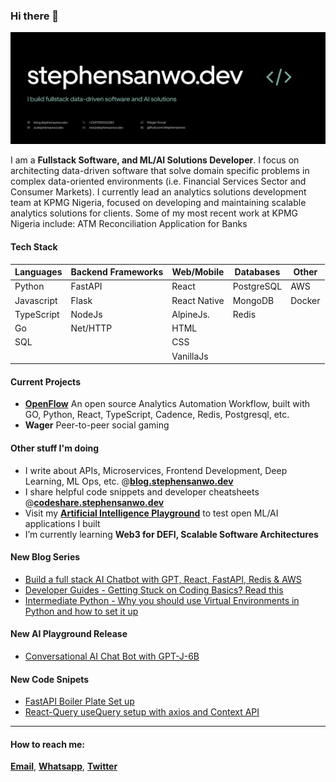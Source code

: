 ### Hi there 👋

![Banner Image](https://github.com/stephensanwo/stephensanwo/blob/main/images/banner.svg)

I am a **Fullstack Software, and ML/AI Solutions Developer**. I focus on architecting data-driven software that solve domain specific problems in complex data-oriented environments (i.e. Financial Services Sector and Consumer Markets). I currently lead an analytics solutions development team at KPMG Nigeria, focused on developing and maintaining scalable analytics solutions for clients. Some of my most recent work at KPMG Nigeria include: ATM Reconciliation Application for Banks 

#### Tech Stack

| Languages   | Backend Frameworks | Web/Mobile          | Databases           | Other               |
| ----------- | ------------------ | ------------------- | ------------------- | ------------------- |
| Python      | FastAPI            | React               | PostgreSQL          | AWS
| Javascript  | Flask              | React Native        | MongoDB             | Docker
| TypeScript  | NodeJs             | AlpineJs.           | Redis               | 
| Go          | Net/HTTP           | HTML                |                     | 
| SQL         |                    | CSS                 |                     | 
|             |                    | VanillaJs           |                     | 




#### Current Projects
- **[OpenFlow](https://github.com/stephensanwo/openflow-client)** An open source Analytics Automation Workflow, built with GO, Python, React, TypeScript, Cadence, Redis, Postgresql, etc.
- **Wager** Peer-to-peer social gaming

#### Other stuff I'm doing
- I write about APIs, Microservices, Frontend Development, Deep Learning, ML Ops, etc. @**[blog.stephensanwo.dev](https://stephensanwo.dev/blog)**
- I share helpful code snippets and developer cheatsheets @**[codeshare.stephensanwo.dev](codeshare.stephensanwo.dev)**
- Visit my **[Artificial Intelligence Playground](ai.stephensanwo.dev)** to test open ML/AI applications I built
- I’m currently learning **Web3 for DEFI, Scalable Software Architectures**

#### New Blog Series
- [Build a full stack AI Chatbot with GPT, React, FastAPI, Redis & AWS](https://www.stephensanwo.dev/blog/build-a-full-stack-ai-chatbot-part-i-introduction)
- [Developer Guides - Getting Stuck on Coding Basics? Read this](https://www.stephensanwo.dev/blog/getting-stuck-on-coding-basics-read-this)
- [Intermediate Python - Why you should use Virtual Environments in Python and how to set it up](https://www.stephensanwo.dev/blog/intermediate-python-why-you-should-use-virtual-environments-in-python-and-how-to-set-it-up)

#### New AI Playground Release
- [Conversational AI Chat Bot with GPT-J-6B](https://ai.stephensanwo.dev/gptj-chatbot)

#### New Code Snipets
- [FastAPI Boiler Plate Set up](https://www.stephensanwo.dev/code/fastapi-boiler-plate-set-up)
- [React-Query useQuery setup with axios and Context API](https://www.stephensanwo.dev/code/react-query-usequery-setup-with-axios-and-context-api)

----

#### How to reach me:
  **[Email](me@stephensanwo.dev)**, **[Whatsapp](https://wa.me/+2347069331383)**, **[Twitter](https://twitter.com/stephensanwo)**


